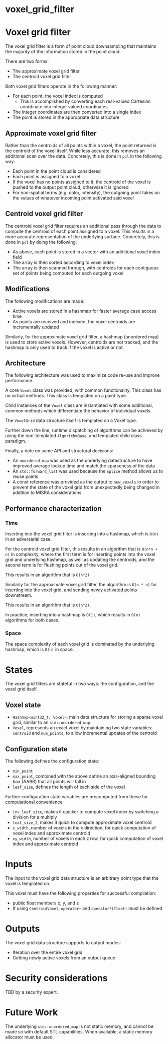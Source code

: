 voxel_grid_filter
=================


# Voxel grid filter

The voxel grid filter is a form of point cloud downsampling that maintains the
majority of the information stored in the point cloud.

There are two forms:

- The approximate voxel grid filter
- The centroid voxel grid filter

Both voxel grid filters operate in the following manner:

- For each point, the voxel index is computed
    - This is accomplished by converting each real-valued Cartesian coordinate into
integer valued coordinates
- The integer coordinates are then converted into a single index
- The point is stored in the appropriate data structure


## Approximate voxel grid filter

Rather than the centroids of all points within a voxel, the point returned is
the centroid of the voxel itself. While less accurate, this removes an
additional scan over the data. Concretely, this is done in `pcl` in the
following way:

- Each point in the point cloud is considered
- Each point is assigned to a voxel
- If the voxel has no points assigned to it, the centroid of the voxel is pushed
to the output point cloud, otherwise it is ignored
- For non-spatial terms (e.g. color, intensity), the outgoing point takes on the
values of whatever incoming point activated said voxel


## Centroid voxel grid filter

The centroid voxel grid filter requires an additional pass through the data to
compute the centroid of each point assigned to a voxel. This results in a more
accurate representation of the underlying surface. Concretely, this is done in
`pcl` by doing the following:

- As above, each point is stored in a vector with an additional voxel index
field
- The array is then sorted according to voxel index
- The array is then scanned through, with centroids for each contiguous set of
points being computed for each outgoing voxel

## Modifications

The following modifications are made:

- Active voxels are stored in a hashmap for faster average case access time
- As points are received and indexed, the voxel centroids are incrementally
updated

Similarly, for the approximate voxel grid filter, a hashmap (unordered map) is
used to store active voxels. However, centroids are not tracked, and the hashmap
is only used to track if the voxel is active or not.

## Architecture

The following architecture was used to maximize code re-use and improve performance.

A core `Voxel` class was provided, with common functionality. This class has no virtual
methods. This class is templated on a point type.

Child instances of the `Voxel` class are instantiated with some additional, common methods
which differentiate the behavior of individual voxels.

The `VoxelGrid` data structure itself is templated on a Voxel type.

Further down the line, runtime dispatching of algorithms can be achieved by using the non-templated
`AlgorithmBase`, and templated child class paradigm.


Finally, a note on some API and structural decisions:

- An `unordered_map` was used as the underlying datastructure to have improved average lookup time
and match the sparseness of the data
- An `std::forward_list` was used because the `splice` method allows us to reuse points
- A const reference was provided as the output to `new_voxels` in order to prevent the state of the
voxel grid from unexpectedly being changed in addition to MISRA considerations


## Performance characterization

### Time

Inserting into the voxel grid filter is inserting into a hashmap, which is
`O(n)` in an adversarial case.

For the centroid voxel grid filter, this results in an algorithm that is
`O(n*n + n)` in complexity, where the first term is for inserting points into
the voxel grid and underlying hashmap, as well as updating the centroids,
and the second term is for flushing points out of the voxel grid.

This results in an algorithm that is `O(n^2)`

Similarly for the approximate voxel grid filter, the algorithm is `O(n * n)`
for inserting into the voxel grid, and sending newly activated points downstream.

This results in an algorithm that is `O(n^2)`.

In practice, inserting into a hashmap is `O(1)`, which results in `O(n)`
algorithms for both cases.

### Space

The space complexity of each voxel grid is dominated by the underlying hashmap,
which is `O(n)` in space.


# States

The voxel grid filters are stateful in two ways: the configuration, and the
voxel grid itself.


## Voxel state

- `Hashmap<uint32_t, Voxel>`, main data structure for storing a sparse voxel
grid, similar to an `std::unordered_map`
- `Voxel`, represents an exact voxel by maintaining two state variables:
`centroid` and `num_points`, to allow incremental updates of the centroid


## Configuration state

The following defines the configuration state:
- `min_point`
- `max_point`, combined with the above define an axis-aligned bounding box
(AABB) that all points will fall in
- `leaf_size`, defines the length of each side of the voxel

Further configuration state variables are precomputed from these for
computational convenience:
- `inv_leaf_size`, makes it quicker to compute voxel index by switching a
division for a multiply
- `leaf_size_2`, makes it quick to compute approximate voxel centroid
- `x_width`, number of voxels in the x direction, for quick computation of voxel
index and approximate centroid
- `xy_width`, number of voxels in each z row, for quick computation of voxel
index and approximate centroid


# Inputs

The input to the voxel grid data structure is an arbitrary point type that the voxel is
templated on.

This voxel must have the following properties for successful compilation:
- public float members x, y, and z
- If using `CentroidVoxel`, `operator+` and `operator*(float)` must be defined

# Outputs

The voxel grid data structure supports to output modes:

- Iteration over the entire voxel grid
- Getting newly active voxels from an output queue

# Security considerations

TBD by a security expert.

# Future Work

The underlying `std::unordered_map` is not static memory, and cannot be made so with default STL
capabilities. When available, a static memory allocator must be used.
